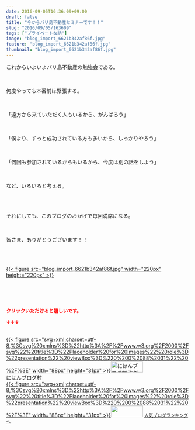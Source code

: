 ```yaml
---
date: 2016-09-05T16:36:09+09:00
draft: false
title: "今からバリ島不動産セミナーです！！"
slug: "2016/09/05/163609"
tags: ["プライベートな話"]
image: "blog_import_6621b342af86f.jpg"
feature: "blog_import_6621b342af86f.jpg"
thumbnail: "blog_import_6621b342af86f.jpg"
---
```

<p>これからいよいよバリ島不動産の勉強会である。</p><br/><p>何度やっても本番前は緊張する。</p><br/><p>「遠方から来ていただく人もいるから、がんばろう」</p><br/><p>「僕より、ずっと成功されている方も多いから、しっかりやろう」</p><br/><p>「何回も参加されているからもいるから、今度は別の話をしよう」</p><br/><p>など、いろいろと考える。</p><br/><br/><p>それにしても、このブログのおかげで毎回満席になる。</p><br/><p>皆さま、ありがとうございます！！</p><br/><p><br/><a href="blog_import_6621b343e2e4e.jpg">{{< figure src="blog_import_6621b342af86f.jpg" width="220px" height="220px" >}}</a> <br/></p><br/><br/><br/><p><font color="#ff0000" size="2"><strong>クリックいただけると嬉しいです。<br/></strong></font></p><p><font color="#ff0000" size="2"><strong>↓↓↓</strong></font></p><p><br/><a href="ranking.html?p_cid=01260127" target="_blank">{{< figure src="svg+xml;charset=utf-8,%3Csvg%20xmlns%3D%22http%3A%2F%2Fwww.w3.org%2F2000%2Fsvg%22%20title%3D%22Placeholder%20for%20Images%22%20role%3D%22presentation%22%20viewBox%3D%220%200%2088%2031%22%20%2F%3E" width="88px" height="31px" >}}<noscript><img border="0" alt="にほんブログ村 海外生活ブログ バリ島情報へ" src="https://img-proxy.blog-video.jp/images?url=http%3A%2F%2Foverseas.blogmura.com%2Fbali%2Fimg%2Fbali88_31.gif" width="88" height="31"></noscript></a> <br/><a href="ranking.html?p_cid=01260127" target="_blank">にほんブログ村</a> <br/><a title="人気ブログランキングへ" href="link.php?1804582">{{< figure src="svg+xml;charset=utf-8,%3Csvg%20xmlns%3D%22http%3A%2F%2Fwww.w3.org%2F2000%2Fsvg%22%20title%3D%22Placeholder%20for%20Images%22%20role%3D%22presentation%22%20viewBox%3D%220%200%2088%2031%22%20%2F%3E" width="88px" height="31px" >}}<noscript><img border="0" src="https://blog.with2.net/img/banner/banner_22.gif" width="88" height="31"></noscript></a> <a style="FONT-SIZE: 12px" href="link.php?1804582">人気ブログランキングへ</a> </p>

